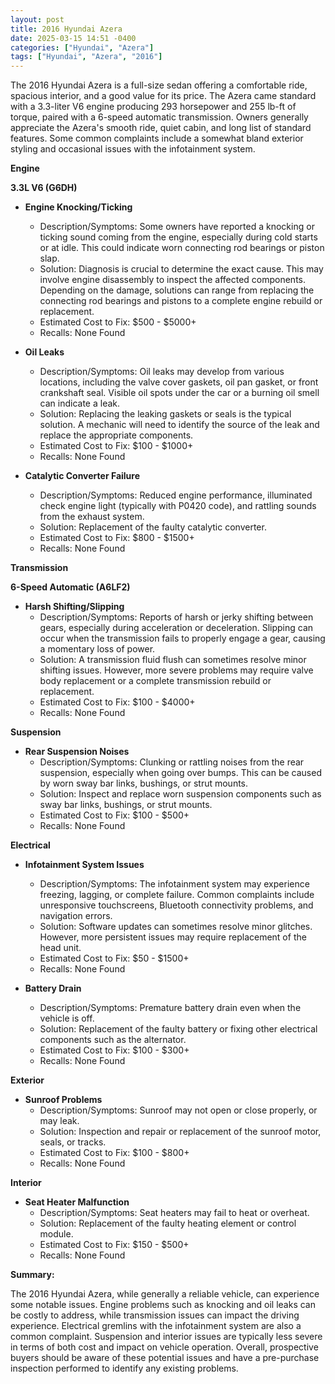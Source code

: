 ```yaml
---
layout: post
title: 2016 Hyundai Azera
date: 2025-03-15 14:51 -0400
categories: ["Hyundai", "Azera"]
tags: ["Hyundai", "Azera", "2016"]
---
```

The 2016 Hyundai Azera is a full-size sedan offering a comfortable ride, spacious interior, and a good value for its price. The Azera came standard with a 3.3-liter V6 engine producing 293 horsepower and 255 lb-ft of torque, paired with a 6-speed automatic transmission. Owners generally appreciate the Azera's smooth ride, quiet cabin, and long list of standard features. Some common complaints include a somewhat bland exterior styling and occasional issues with the infotainment system.

**Engine**

**3.3L V6 (G6DH)**

*   **Engine Knocking/Ticking**
    *   Description/Symptoms: Some owners have reported a knocking or ticking sound coming from the engine, especially during cold starts or at idle. This could indicate worn connecting rod bearings or piston slap.
    *   Solution: Diagnosis is crucial to determine the exact cause. This may involve engine disassembly to inspect the affected components. Depending on the damage, solutions can range from replacing the connecting rod bearings and pistons to a complete engine rebuild or replacement.
    *   Estimated Cost to Fix: $500 - $5000+
    *   Recalls: None Found

*   **Oil Leaks**
    *   Description/Symptoms: Oil leaks may develop from various locations, including the valve cover gaskets, oil pan gasket, or front crankshaft seal. Visible oil spots under the car or a burning oil smell can indicate a leak.
    *   Solution: Replacing the leaking gaskets or seals is the typical solution. A mechanic will need to identify the source of the leak and replace the appropriate components.
    *   Estimated Cost to Fix: $100 - $1000+
    *   Recalls: None Found

* **Catalytic Converter Failure**
  *   Description/Symptoms: Reduced engine performance, illuminated check engine light (typically with P0420 code), and rattling sounds from the exhaust system.
  *   Solution: Replacement of the faulty catalytic converter.
  *   Estimated Cost to Fix: $800 - $1500+
  *   Recalls: None Found

**Transmission**

**6-Speed Automatic (A6LF2)**

*   **Harsh Shifting/Slipping**
    *   Description/Symptoms: Reports of harsh or jerky shifting between gears, especially during acceleration or deceleration. Slipping can occur when the transmission fails to properly engage a gear, causing a momentary loss of power.
    *   Solution: A transmission fluid flush can sometimes resolve minor shifting issues. However, more severe problems may require valve body replacement or a complete transmission rebuild or replacement.
    *   Estimated Cost to Fix: $100 - $4000+
    *   Recalls: None Found

**Suspension**

*   **Rear Suspension Noises**
    *   Description/Symptoms: Clunking or rattling noises from the rear suspension, especially when going over bumps. This can be caused by worn sway bar links, bushings, or strut mounts.
    *   Solution: Inspect and replace worn suspension components such as sway bar links, bushings, or strut mounts.
    *   Estimated Cost to Fix: $100 - $500+
    *   Recalls: None Found

**Electrical**

*   **Infotainment System Issues**
    *   Description/Symptoms: The infotainment system may experience freezing, lagging, or complete failure. Common complaints include unresponsive touchscreens, Bluetooth connectivity problems, and navigation errors.
    *   Solution: Software updates can sometimes resolve minor glitches. However, more persistent issues may require replacement of the head unit.
    *   Estimated Cost to Fix: $50 - $1500+
    *   Recalls: None Found

*   **Battery Drain**
    * Description/Symptoms: Premature battery drain even when the vehicle is off.
    * Solution: Replacement of the faulty battery or fixing other electrical components such as the alternator.
    * Estimated Cost to Fix: $100 - $300+
    * Recalls: None Found

**Exterior**

*   **Sunroof Problems**
    *   Description/Symptoms: Sunroof may not open or close properly, or may leak.
    *   Solution: Inspection and repair or replacement of the sunroof motor, seals, or tracks.
    *   Estimated Cost to Fix: $100 - $800+
    *   Recalls: None Found

**Interior**

*   **Seat Heater Malfunction**
    *   Description/Symptoms: Seat heaters may fail to heat or overheat.
    *   Solution: Replacement of the faulty heating element or control module.
    *   Estimated Cost to Fix: $150 - $500+
    *   Recalls: None Found

**Summary:**

The 2016 Hyundai Azera, while generally a reliable vehicle, can experience some notable issues. Engine problems such as knocking and oil leaks can be costly to address, while transmission issues can impact the driving experience. Electrical gremlins with the infotainment system are also a common complaint. Suspension and interior issues are typically less severe in terms of both cost and impact on vehicle operation. Overall, prospective buyers should be aware of these potential issues and have a pre-purchase inspection performed to identify any existing problems.

